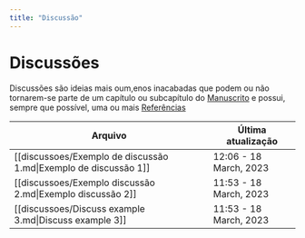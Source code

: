 ```yaml
---
title: "Discussão"
---
```

# Discussões

Discussões são ideias mais oum,enos inacabadas que podem ou não tornarem-se parte de um capítulo ou subcapítulo do [Manuscrito](main_pages/manuscrito.md) e possui, sempre que possível, uma ou mais [Referências](main_pages/referencias.md)

 | Arquivo                                                          | Última atualização      |
| ---------------------------------------------------------------- | ----------------------- |
| [[discussoes/Exemplo de discussão 1.md\|Exemplo de discussão 1]] | 12:06  - 18 March, 2023 |
| [[discussoes/Exemplo discussão 2.md\|Exemplo discussão 2]]       | 11:53  - 18 March, 2023 |
| [[discussoes/Discuss example 3.md\|Discuss example 3]]           | 11:53  - 18 March, 2023 |

